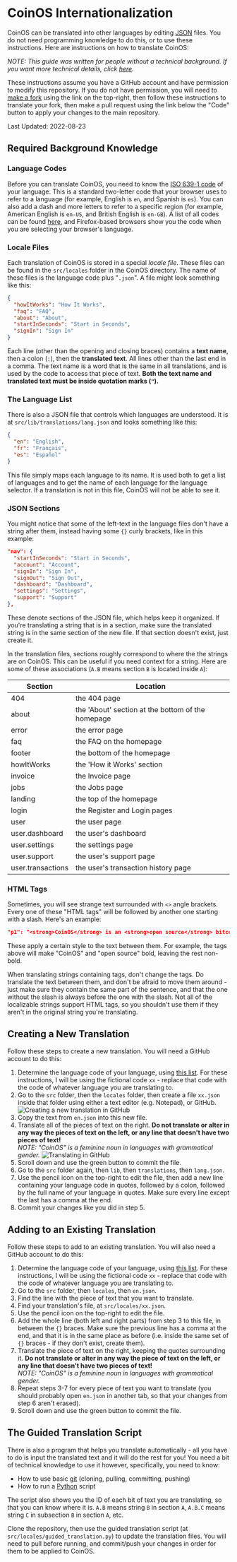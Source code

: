# CoinOS Internationalization

CoinOS can be translated into other languages by editing [JSON](https://www.json.org/json-en.html) files. You do not need programming knowledge to do this, or to use these instructions. Here are instructions on how to translate CoinOS:

_NOTE: This guide was written for people without a technical background. If you want more technical details, click [here](./i18n-technical.md)._

These instructions assume you have a GitHub account and have permission to modify this repository.  If you do not have permission, you will need to [make a fork](https://github.com/coinos/coinos-ui-v2/fork) using the link on the top-right, then follow these instructions to translate your fork, then make a pull request using the link below the "Code" button to apply your changes to the main repository.

Last Updated: 2022-08-23

## Required Background Knowledge

### Language Codes

Before you can translate CoinOS, you need to know the [ISO 639-1 code](https://en.wikipedia.org/wiki/ISO_639-1) of your language. This is a standard two-letter code that your browser uses to refer to a language (for example, English is `en`, and Spanish is `es`). You can also add a dash and more letters to refer to a specific region (for example, American English is `en-US`, and British English is `en-GB`). A list of all codes can be found [here](https://en.wikipedia.org/wiki/List_of_ISO_639-1_codes), and Firefox-based browsers show you the code when you are selecting your browser's language.

### Locale Files

Each translation of CoinOS is stored in a special _locale file_. These files can be found in the `src/locales` folder in the CoinOS directory. The name of these files is the language code plus "`.json`". A file might look something like this:

```JSON
{
  "howItWorks": "How It Works",
  "faq": "FAQ",
  "about": "About",
  "startInSeconds": "Start in Seconds",
  "signIn": "Sign In"
}
```

Each line (other than the opening and closing braces) contains a **text name**, then a colon (`:`), then the **translated text**. All lines other than the last end in a comma. The text name is a word that is the same in all translations, and is used by the code to access that piece of text. **Both the text name and translated text must be inside quotation marks (`"`).**

### The Language List

There is also a JSON file that controls which languages are understood.  It is at `src/lib/translations/lang.json` and looks something like this:

```JSON
{
  "en": "English",
  "fr": "Français",
  "es": "Español"
}
```

This file simply maps each language to its name.  It is used both to get a list of languages and to get the name of each language for the language selector.  If a translation is not in this file, CoinOS will not be able to see it.

### JSON Sections

You might notice that some of the left-text in the language files don't have a string after them, instead having some `{}` curly brackets, like in this example:

```JSON
"nav": {
  "startInSeconds": "Start in Seconds",
  "account": "Account",
  "signIn": "Sign In",
  "signOut": "Sign Out",
  "dashboard": "Dashboard",
  "settings": "Settings",
  "support": "Support"
},
```

These denote sections of the JSON file, which helps keep it organized.  If you're translating a string that is in a section, make sure the translated string is in the same section of the new file.  If that section doesn't exist, just create it.

In the translation files, sections roughly correspond to where the the strings are on CoinOS.  This can be useful if you need context for a string.  Here are some of these associations (`A.B` means section `B` is located inside `A`):

| Section           | Location                                          |
|-------------------|---------------------------------------------------|
| 404               | the 404 page                                      |
| about             | the 'About' section at the bottom of the homepage |
| error             | the error page                                    |
| faq               | the FAQ on the homepage                           |
| footer            | the bottom of the homepage                        |
| howItWorks        | the 'How it Works' section                        |
| invoice           | the Invoice page                                  |
| jobs              | the Jobs page                                     |
| landing           | the top of the homepage                           |
| login             | the Register and Login pages                      |
| user              | the user page                                     |
| user.dashboard    | the user's dashboard                              |
| user.settings     | the settings page                                 |
| user.support      | the user's support page                           |
| user.transactions | the user's transaction history page               |

### HTML Tags

Sometimes, you will see strange text surrounded with `<>` angle brackets.  Every one of these "HTML tags" will be followed by another one starting with a slash.  Here's an example:

```JSON
"p1": "<strong>CoinOS</strong> is an <strong>open source</strong> bitcoin web wallet, point of sale, ecommerce marketplace and exchange platform. Development started in Vancouver in September 2012 as a way to provide local merchants with a convenient way to accept bitcoin payments.",
```

These apply a certain style to the text between them.  For example, the tags above will make "CoinOS" and "open source" bold, leaving the rest non-bold.

When translating strings containing tags, don't change the tags.  Do translate the text between them, and don't be afraid to move them around - just make sure they contain the same part of the sentence, and that the one without the slash is always before the one with the slash.  Not all of the localizable strings support HTML tags, so you shouldn't use them if they aren't in the original string you're translating.

## Creating a New Translation

Follow these steps to create a new translation. You will need a GitHub account to do this:

1. Determine the language code of your language, using [this list](https://en.wikipedia.org/wiki/List_of_ISO_639-1_codes). For these instructions, I will be using the fictional code `xx` - replace that code with the code of whatever language you are translating to.
2. Go to the `src` folder, then the `locales` folder, then create a file `xx.json` inside that folder using either a text editor (e.g. Notepad), or GitHub.
   ![Creating a new translation in GitHub](./img/create_locale_github.png)
3. Copy the text from `en.json` into this new file.
4. Translate all of the pieces of text on the right. **Do not translate or alter in any way the pieces of text on the left, or any line that doesn't have two pieces of text!**  
   _NOTE: "CoinOS" is a feminine noun in languages with grammatical gender._
   ![Translating in GitHub](./img/translate_github.png)
5. Scroll down and use the green button to commit the file.
6. Go to the `src` folder again, then `lib`, then `translations`, then `lang.json`.
7. Use the pencil icon on the top-right to edit the file, then add a new line containing your language code in quotes, followed by a colon, followed by the full name of your language in quotes.  Make sure every line except the last has a comma at the end.
8. Commit your changes like you did in step 5.

## Adding to an Existing Translation

Follow these steps to add to an existing translation. You will also need a GitHub account to do this:

1. Determine the language code of your language, using [this list](https://en.wikipedia.org/wiki/List_of_ISO_639-1_codes). For these instructions, I will be using the fictional code `xx` - replace that code with the code of whatever language you are translating to.
2. Go to the `src` folder, then `locales`, then `en.json`.
3. Find the line with the piece of text that you want to translate.
4. Find your translation's file, at `src/locales/xx.json`.
5. Use the pencil icon on the top-right to edit the file.
6. Add the whole line (both left and right parts) from step 3 to this file, in between the `{}` braces. Make sure the previous line has a comma at the end, and that it is in the same place as before (i.e. inside the same set of `{}` braces - if they don't exist, create them).
7. Translate the piece of text on the right, keeping the quotes surrounding it. **Do not translate or alter in any way the piece of text on the left, or any line that doesn't have two pieces of text!**  
   _NOTE: "CoinOS" is a feminine noun in languages with grammatical gender._
8. Repeat steps 3-7 for every piece of text you want to translate (you should probably open `en.json` in another tab, so that your changes from step 6 aren't erased).
9. Scroll down and use the green button to commit the file.

## The Guided Translation Script

There is also a program that helps you translate automatically - all you have to do is input the translated text and it will do the rest for you!  You need a bit of technical knowledge to use it however, specifically, you need to know:
- How to use basic [git](https://git-scm.com/) (cloning, pulling, committing, pushing)
- How to run a [Python](https://www.python.org/) script

The script also shows you the ID of each bit of text you are translating, so that you can know where it is.  `A.B` means string `B` in section `A`, `A.B.C` means string `C` in subsection `B` in section `A`, etc.

Clone the repository, then use the guided translation script (at `src/locales/guided_translation.py`) to update the translation files.  You will need to pull before running, and commit/push your changes in order for them to be applied to CoinOS.
